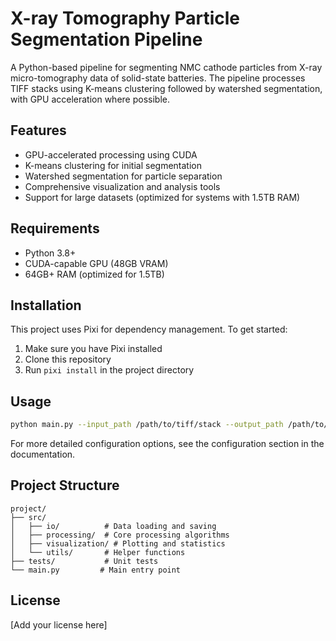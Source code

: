 # X-ray Tomography Particle Segmentation Pipeline

A Python-based pipeline for segmenting NMC cathode particles from X-ray micro-tomography data of solid-state batteries. The pipeline processes TIFF stacks using K-means clustering followed by watershed segmentation, with GPU acceleration where possible.

## Features
- GPU-accelerated processing using CUDA
- K-means clustering for initial segmentation
- Watershed segmentation for particle separation
- Comprehensive visualization and analysis tools
- Support for large datasets (optimized for systems with 1.5TB RAM)

## Requirements
- Python 3.8+
- CUDA-capable GPU (48GB VRAM)
- 64GB+ RAM (optimized for 1.5TB)

## Installation
This project uses Pixi for dependency management. To get started:

1. Make sure you have Pixi installed
2. Clone this repository
3. Run `pixi install` in the project directory

## Usage
```bash
python main.py --input_path /path/to/tiff/stack --output_path /path/to/output --pixel_size 0.5
```

For more detailed configuration options, see the configuration section in the documentation.

## Project Structure
```
project/
├── src/
│   ├── io/          # Data loading and saving
│   ├── processing/  # Core processing algorithms
│   ├── visualization/ # Plotting and statistics
│   └── utils/       # Helper functions
├── tests/           # Unit tests
└── main.py         # Main entry point
```

## License
[Add your license here]
